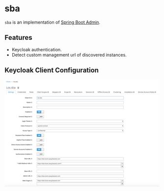 # sba
`sba` is an implementation of [Spring Boot Admin](https://github.com/codecentric/spring-boot-admin).

## Features
* Keycloak authentication.
* Detect custom management url of discovered instances.

## Keycloak Client Configuration
![Sample Client in Keycloak](src/main/resources/img/keycloak_client_sample.png "Sample Client in Keycloak UI")